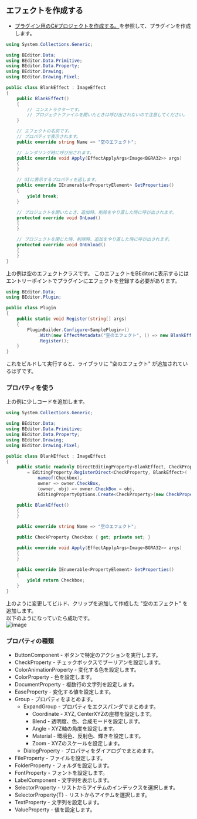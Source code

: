 ## エフェクトを作成する

* [プラグイン用のC#プロジェクトを作成する。](https://beditor.net/Document/develop-plugin/create-project)を参照して、プラグインを作成します。

``` C#
using System.Collections.Generic;

using BEditor.Data;
using BEditor.Data.Primitive;
using BEditor.Data.Property;
using BEditor.Drawing;
using BEditor.Drawing.Pixel;

public class BlankEffect : ImageEffect
{
    public BlankEffect()
    {
        // コンストラクターです。
        // プロジェクトファイルを開いたときは呼び出されないので注意してください。
    }

    // エフェクトの名前です。
    // プロパティで表示されます。
    public override string Name => "空のエフェクト";

    // レンダリング時に呼び出されます。
    public override void Apply(EffectApplyArgs<Image<BGRA32>> args)
    {
    }

    // UIに表示するプロパティを返します。
    public override IEnumerable<PropertyElement> GetProperties()
    {
        yield break;
    }

    // プロジェクトを開いたとき、追加時、削除をやり直した時に呼び出されます。
    protected override void OnLoad()
    {
    }

    // プロジェクトを閉じた時、削除時、追加をやり直した時に呼び出されます。
    protected override void OnUnload()
    {
    }
}
```

上の例は空のエフェクトクラスです。
このエフェクトをBEditorに表示するにはエントリーポイントでプラグインにエフェクトを登録する必要があります。

``` C#
using BEditor.Data;
using BEditor.Plugin;

public class Plugin
{
    public static void Register(string[] args)
    {
        PluginBuilder.Configure<SamplePlugin>()
            .With(new EffectMetadata("空のエフェクト", () => new BlankEffect()))
            .Register();
    }
}
```

これをビルドして実行すると、ライブラリに "空のエフェクト" が追加されているはずです。

### プロパティを使う

上の例に少しコードを追加します。

``` C#
using System.Collections.Generic;

using BEditor.Data;
using BEditor.Data.Primitive;
using BEditor.Data.Property;
using BEditor.Drawing;
using BEditor.Drawing.Pixel;

public class BlankEffect : ImageEffect
{
    public static readonly DirectEditingProperty<BlankEffect, CheckProperty> CheckBoxProperty
        = EditingProperty.RegisterDirect<CheckProperty, BlankEffect>(
            nameof(Checkbox),
            owner => owner.CheckBox,
            (owner, obj) => owner.CheckBox = obj,
            EditingPropertyOptions.Create<CheckProperty>(new CheckPropertyMetadata("名前")).Serialize());

    public BlankEffect()
    {
    }

    public override string Name => "空のエフェクト";

    public CheckProperty Checkbox { get; private set; }

    public override void Apply(EffectApplyArgs<Image<BGRA32>> args)
    {
    }

    public override IEnumerable<PropertyElement> GetProperties()
    {
        yield return Checkbox;
    }
}
```

上のように変更してビルド、クリップを追加して作成した "空のエフェクト" を追加します。  
以下のようになっていたら成功です。  
![image]()

### プロパティの種類

* ButtonComponent - ボタンで特定のアクションを実行します。
* CheckProperty - チェックボックスでブーリアンを設定します。
* ColorAnimationProperty - 変化する色を設定します。
* ColorProperty - 色を設定します。
* DocumentProperty - 複数行の文字列を設定します。
* EaseProperty - 変化する値を設定します。
* Group - プロパティをまとめます。
    * ExpandGroup - プロパティをエクスパンダでまとめます。
        * Coordinate - XYZ, CenterXYZの座標を設定します。
        * Blend - 透明度、色、合成モードを設定します。
        * Angle - XYZ軸の角度を設定します。
        * Material - 環境色、反射色、輝きを設定します。
        * Zoom - XYZのスケールを設定します。
    * DialogProperty - プロパティをダイアログでまとめます。
* FileProperty - ファイルを設定します。
* FolderProperty - フォルダを設定します。
* FontProperty - フォントを設定します。
* LabelComponent - 文字列を表示します。
* SelectorProperty - リストからアイテムのインデックスを選択します。
* SelectorProperty{T} - リストからアイテムを選択します。
* TextProperty - 文字列を設定します。
* ValueProperty - 値を設定します。